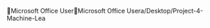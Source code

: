 Microsoft Office User                                 M i c r o s o f t   O f f i c e   U s e r   a / D e s k t o p / P r o j e c t - 4 - M a c h i n e - L e a 